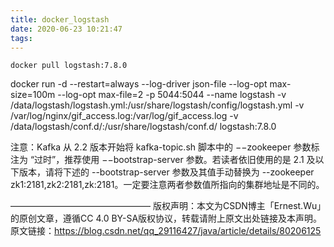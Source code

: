 ```yaml
---
title: docker_logstash
date: 2020-06-23 10:21:47
tags:
---
```


    docker pull logstash:7.8.0

docker run -d --restart=always --log-driver json-file --log-opt max-size=100m --log-opt max-file=2 -p 5044:5044 --name logstash -v /data/logstash/logstash.yml:/usr/share/logstash/config/logstash.yml -v /var/log/nginx/gif_access.log:/var/log/gif_access.log -v /data/logstash/conf.d/:/usr/share/logstash/conf.d/ logstash:7.8.0


注意：Kafka 从 2.2 版本开始将 kafka-topic.sh 脚本中的 −−zookeeper 参数标注为 “过时”，推荐使用 −−bootstrap-server 参数。若读者依旧使用的是 2.1 及以下版本，请将下述的 --bootstrap-server 参数及其值手动替换为 --zookeeper zk1:2181,zk2:2181,zk:2181。一定要注意两者参数值所指向的集群地址是不同的。


————————————————
版权声明：本文为CSDN博主「Ernest.Wu」的原创文章，遵循CC 4.0 BY-SA版权协议，转载请附上原文出处链接及本声明。
原文链接：https://blog.csdn.net/qq_29116427/java/article/details/80206125